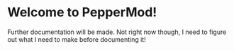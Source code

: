 # Welcome to PepperMod!
Further documentation will be made.
Not right now though, I need to figure out what I need to make before documenting it!
